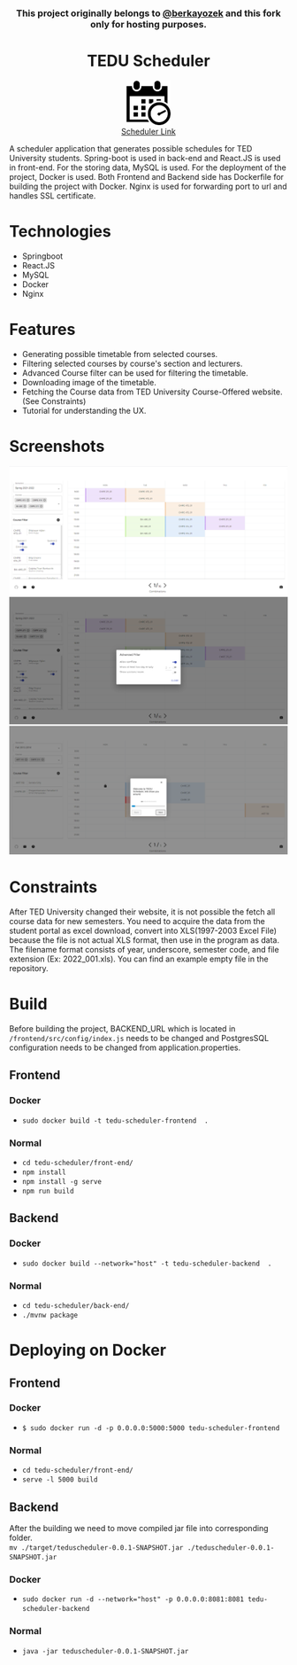 <div align="center">
    <h3>This project originally belongs to <a href="https://github.com/berkayozek/">@berkayozek</a> and this fork only for hosting purposes.</h3>
</div>
<div align="center">
    <h1>TEDU Scheduler</h1>
    <img src="/front-end/public/logo512.png" alt="Logo" width="80" height="80">
    <br>
    <a href="https://emreoyun.tk/apps/teduscheduler">Scheduler Link</a>
</div>

A scheduler application that generates possible schedules for TED University students.
Spring-boot is used in back-end and React.JS is used in front-end. 
For the storing data, MySQL is used. 
For the deployment of the project, Docker is used. 
Both Frontend and Backend side has Dockerfile for building the project with Docker.
Nginx is used for forwarding port to url and handles SSL certificate.

# Technologies
- Springboot
- React.JS
- MySQL
- Docker
- Nginx

# Features
- Generating possible timetable from selected courses.
- Filtering selected courses by course's section and lecturers.
- Advanced Course filter can be used for filtering the timetable.
- Downloading image of the timetable.
- Fetching the Course data from TED University Course-Offered website. (See Constraints)
- Tutorial for understanding the UX.

# Screenshots
![Home Page Screenshot](./front-end/public/Screenshot-1.png)
![Advanced Course Filter Screenshot](./front-end/public/Screenshot-2.png)
![Tutorial Screenshot](./front-end/public/Screenshot-3.png)

# Constraints
After TED University changed their website, it is not possible the fetch all course data for new semesters. You need to acquire the data from the student portal as excel download, convert into XLS(1997-2003 Excel File) because the file is not actual XLS format, then use in the program as data. The filename format consists of year, underscore, semester code, and file extension (Ex: 2022_001.xls). You can find an example empty file in the repository.

# Build
Before building the project, BACKEND_URL which is located in `/frontend/src/config/index.js` needs to be changed and PostgresSQL configuration needs to be changed from application.properties.

## Frontend
### Docker
- `sudo docker build -t tedu-scheduler-frontend  .`
### Normal
- `cd tedu-scheduler/front-end/`
- `npm install`
- `npm install -g serve`
- `npm run build`

## Backend
### Docker
- `sudo docker build --network="host" -t tedu-scheduler-backend  .`
### Normal
- `cd tedu-scheduler/back-end/`
- `./mvnw package`


# Deploying on Docker
## Frontend
### Docker
- `$ sudo docker run -d -p 0.0.0.0:5000:5000 tedu-scheduler-frontend`
### Normal
- `cd tedu-scheduler/front-end/`
- `serve -l 5000 build`

## Backend
After the building we need to move compiled jar file into corresponding folder.
<br />
`mv ./target/teduscheduler-0.0.1-SNAPSHOT.jar ./teduscheduler-0.0.1-SNAPSHOT.jar`

### Docker
- `sudo docker run -d --network="host" -p 0.0.0.0:8081:8081 tedu-scheduler-backend`
### Normal
- `java -jar teduscheduler-0.0.1-SNAPSHOT.jar`
